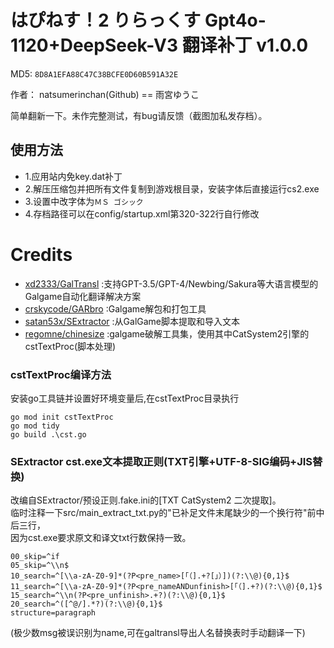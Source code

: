 # はぴねす！2 りらっくす Gpt4o-1120+DeepSeek-V3 翻译补丁 v1.0.0

MD5: `8D8A1EFA88C47C38BCFE0D60B591A32E`

作者： natsumerinchan(Github) == 雨宮ゆうこ

简单翻新一下。未作完整测试，有bug请反馈（截图加私发存档）。

## 使用方法
- 1.应用站内免key.dat补丁
- 2.解压压缩包并把所有文件复制到游戏根目录，安装字体后直接运行cs2.exe
- 3.设置中改字体为`ＭＳ ゴシック`
- 4.存档路径可以在config/startup.xml第320-322行自行修改

# Credits

- [xd2333/GalTransl](https://github.com/xd2333/GalTransl.git) :支持GPT-3.5/GPT-4/Newbing/Sakura等大语言模型的Galgame自动化翻译解决方案
- [crskycode/GARbro](https://github.com/crskycode/GARbro) :Galgame解包和打包工具
- [satan53x/SExtractor](https://github.com/satan53x/SExtractor.git) :从GalGame脚本提取和导入文本
- [regomne/chinesize](https://github.com/regomne/chinesize.git) :galgame破解工具集，使用其中CatSystem2引擎的cstTextProc(脚本处理)

### cstTextProc编译方法
安装go工具链并设置好环境变量后,在cstTextProc目录执行
```
go mod init cstTextProc
go mod tidy
go build .\cst.go
```

### SExtractor cst.exe文本提取正则(TXT引擎+UTF-8-SIG编码+JIS替换)
改编自SExtractor/预设正则.fake.ini的[TXT CatSystem2 二次提取]。<br>
临时注释一下src/main_extract_txt.py的"已补足文件末尾缺少的一个换行符"前中后三行，<br>
因为cst.exe要求原文和译文txt行数保持一致。
```
00_skip=^if
05_skip=^\\n$
10_search=^[\\a-zA-Z0-9]*(?P<pre_name>[「（].+?[」）])(?:\\@){0,1}$
11_search=^[\\a-zA-Z0-9]*(?P<pre_nameANDunfinish>[「（].+?)(?:\\@){0,1}$
15_search=^\\n(?P<pre_unfinish>.+?)(?:\\@){0,1}$
20_search=^([^@/].*?)(?:\\@){0,1}$
structure=paragraph
```
(极少数msg被误识别为name,可在galtransl导出人名替换表时手动翻译一下)

